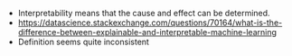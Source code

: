 ---
---
- Interpretability means that the cause and effect can be determined.
- https://datascience.stackexchange.com/questions/70164/what-is-the-difference-between-explainable-and-interpretable-machine-learning
- Definition seems quite inconsistent 
